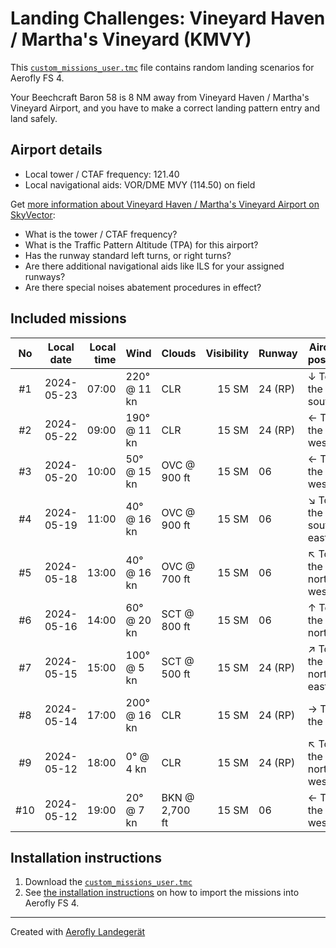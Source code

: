 # Landing Challenges: Vineyard Haven / Martha's Vineyard (KMVY)

This [`custom_missions_user.tmc`](./custom_missions_user.tmc) file contains random landing scenarios for Aerofly FS 4.

Your Beechcraft Baron 58 is 8 NM away from Vineyard Haven / Martha's Vineyard Airport, and you have to make a correct landing pattern entry and land safely.

## Airport details

- Local tower / CTAF frequency: 121.40
- Local navigational aids: VOR/DME MVY (114.50) on field

Get [more information about Vineyard Haven / Martha's Vineyard Airport on SkyVector](https://skyvector.com/airport/KMVY):

- What is the tower / CTAF frequency?
- What is the Traffic Pattern Altitude (TPA) for this airport?
- Has the runway standard left turns, or right turns?
- Are there additional navigational aids like ILS for your assigned runways?
- Are there special noises abatement procedures in effect?

## Included missions

| No  | Local date | Local time | Wind         | Clouds         | Visibility | Runway  | Aircraft position    |
| :-: | ---------- | ---------: | ------------ | -------------- | ---------: | ------- | -------------------- |
| #1  | 2024-05-23 |      07:00 | 220° @ 11 kn | CLR            |      15 SM | 24 (RP) | ↓ To the south       |
| #2  | 2024-05-22 |      09:00 | 190° @ 11 kn | CLR            |      15 SM | 24 (RP) | ← To the west        |
| #3  | 2024-05-20 |      10:00 | 50° @ 15 kn  | OVC @ 900 ft   |      15 SM | 06      | ← To the west        |
| #4  | 2024-05-19 |      11:00 | 40° @ 16 kn  | OVC @ 900 ft   |      15 SM | 06      | ↘ To the south-east |
| #5  | 2024-05-18 |      13:00 | 40° @ 16 kn  | OVC @ 700 ft   |      15 SM | 06      | ↖ To the north-west |
| #6  | 2024-05-16 |      14:00 | 60° @ 20 kn  | SCT @ 800 ft   |      15 SM | 06      | ↑ To the north       |
| #7  | 2024-05-15 |      15:00 | 100° @ 5 kn  | SCT @ 500 ft   |      15 SM | 24 (RP) | ↗ To the north-east |
| #8  | 2024-05-14 |      17:00 | 200° @ 16 kn | CLR            |      15 SM | 24 (RP) | → To the east        |
| #9  | 2024-05-12 |      18:00 | 0° @ 4 kn    | CLR            |      15 SM | 24 (RP) | ↖ To the north-west |
| #10 | 2024-05-12 |      19:00 | 20° @ 7 kn   | BKN @ 2,700 ft |      15 SM | 06      | ← To the west        |

## Installation instructions

1. Download the [`custom_missions_user.tmc`](./custom_missions_user.tmc)
2. See [the installation instructions](https://fboes.github.io/aerofly-missions/docs/generic-installation.html) on how to import the missions into Aerofly FS 4.

---

Created with [Aerofly Landegerät](https://github.com/fboes/aerofly-patterns)
